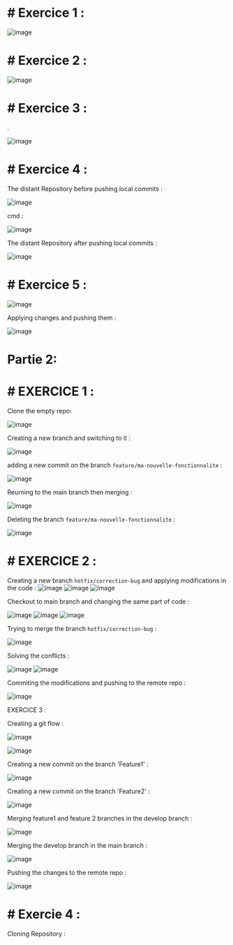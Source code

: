 # # Exercice 1 :

![image](https://github.com/firassaada/Devops_Tps/assets/94303698/23e39e58-44e5-4db7-bb4a-510f307ad0ec)

# # Exercice 2 : 

![image](https://github.com/firassaada/Devops_Tps/assets/94303698/4911078a-3ede-47a7-be78-7798d25edd96)

# # Exercice 3 :
.

![image](https://github.com/firassaada/Devops_Tps/assets/94303698/b6e1b998-4b56-41e4-988e-8943a586b325)

# # Exercice 4 :

The distant Repository before pushing local commits :

![image](https://github.com/firassaada/Devops_Tps/assets/94303698/77a0e4ed-271d-478a-b383-98053792fc75)

cmd :

![image](https://github.com/firassaada/Devops_Tps/assets/94303698/1501e92b-5b8f-43e5-82ea-e02b32e0d40e)

The distant Repository after pushing local commits :

![image](https://github.com/firassaada/Devops_Tps/assets/94303698/2bca3a28-1f1f-4e06-b010-a72da5b4156c)

# # Exercice 5 :

![image](https://github.com/firassaada/Devops_Tps/assets/94303698/b9350d91-31b2-4f81-9bca-6abb5d0313be)

Applying changes and pushing them : 

![image](https://github.com/firassaada/Devops_Tps/assets/94303698/1d75dbd1-45ec-4935-a10a-c3b8d9939406)



# Partie 2:

# # EXERCICE 1 :

Clone the empty repo:

![image](https://github.com/firassaada/Devops_Tps/assets/94303698/60976364-e4a5-46a4-a843-e6e59c16795f)

Creating a new branch and switching to it :

![image](https://github.com/firassaada/Devops_Tps/assets/94303698/111768e4-989c-44d5-a3d8-8c1835802dab)


adding a new commit on the branch `feature/ma-nouvelle-fonctionnalite` :

![image](https://github.com/firassaada/Devops_Tps/assets/94303698/a6d2d79e-e065-4242-8b9c-883ca19007c5)


Reurning to the main branch then merging :

![image](https://github.com/firassaada/Devops_Tps/assets/94303698/abbfe8a2-1ea5-46d9-b856-e203f4f02e7b)

Deleting the branch `feature/ma-nouvelle-fonctionnalite` :

![image](https://github.com/firassaada/Devops_Tps/assets/94303698/3e91acc4-c8d8-468e-9673-eb57e5c787c3)

# # EXERCICE 2 :

Creating a new branch `hotfix/correction-bug` and applying modifications in the code :
![image](https://github.com/firassaada/Devops_Tps/assets/94303698/55cf08e0-0815-48d5-9750-ae0fea9e2527)
![image](https://github.com/firassaada/Devops_Tps/assets/94303698/37bcd501-dbc1-405e-a793-afc8bb61b6fb)
![image](https://github.com/firassaada/Devops_Tps/assets/94303698/c9933724-6705-4b87-8f42-701a80bbb488)

Checkout to main branch and changing the same part of code :

![image](https://github.com/firassaada/Devops_Tps/assets/94303698/c4280cf4-b4c0-4773-9a50-c41905527e65)
![image](https://github.com/firassaada/Devops_Tps/assets/94303698/2d8d5f9d-f1f8-4873-8f36-121a1fe20d84)
![image](https://github.com/firassaada/Devops_Tps/assets/94303698/d6a2a08d-3a7b-4ca1-becc-dd1ffde48c2c)

Trying to merge the branch `hotfix/correction-bug` :

![image](https://github.com/firassaada/Devops_Tps/assets/94303698/534c6a89-51fc-4f24-9789-4d7faa7c7911)

Solving the conflicts  :

![image](https://github.com/firassaada/Devops_Tps/assets/94303698/06ca6f9f-e3ba-4541-8715-ddf465664e31)
![image](https://github.com/firassaada/Devops_Tps/assets/94303698/3004b569-8e28-433d-9eca-f64ce6a523fd)

Commiting the modifications and pushing to the remote repo : 

![image](https://github.com/firassaada/Devops_Tps/assets/94303698/c4c0fa1a-507e-45bc-9e08-b7c02d4fc7d1)

EXERCICE 3 :

Creating a git flow :

![image](https://github.com/firassaada/Devops_Tps/assets/94303698/11c1a354-b06a-4722-b8e1-79c69e49e0b3)

![image](https://github.com/firassaada/Devops_Tps/assets/94303698/5bcaaa57-a7a6-4592-9b58-07cd70692bad)

Creating a new commit on the branch 'Feature1' :

![image](https://github.com/firassaada/Devops_Tps/assets/94303698/8b8d5329-b41b-44ea-ba21-9279a20d0fb4)

Creating a new commit on the branch 'Feature2' :

![image](https://github.com/firassaada/Devops_Tps/assets/94303698/2f12c5e5-d3da-42ae-b032-3d58889a2ce7)


Merging feature1 and feature 2 branches in the develop branch :

![image](https://github.com/firassaada/Devops_Tps/assets/94303698/af199c33-c475-4597-b320-da1240a4eaee)


Merging the develop branch in the main branch :

![image](https://github.com/firassaada/Devops_Tps/assets/94303698/e68fff8f-d656-41d8-92b3-86509a9e45bc)

Pushing the changes to the remote repo :

![image](https://github.com/firassaada/Devops_Tps/assets/94303698/06acf086-4f97-4694-a433-3e075dd2fc60)

# # Exercie 4 :

Cloning Repository :




